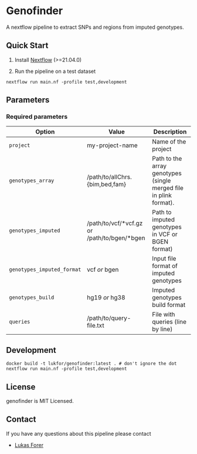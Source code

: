 # Genofinder

A nextflow pipeline to extract SNPs and regions from imputed genotypes.

## Quick Start

1) Install [Nextflow](https://www.nextflow.io/docs/latest/getstarted.html#installation) (>=21.04.0)

2) Run the pipeline on a test dataset

```
nextflow run main.nf -profile test,development
```

## Parameters

### Required parameters


| Option        | Value          | Description  |
| ------------- |-----------------| -------------|
| `project`     | my-project-name | Name of the project |
| `genotypes_array`     |  /path/to/allChrs.{bim,bed,fam} | Path to the array genotypes (single merged file in plink format).  |
| `genotypes_imputed`     |  /path/to/vcf/\*vcf.gz or /path/to/bgen/\*bgen | Path to imputed genotypes in VCF or BGEN format) |
| `genotypes_imputed_format `     | vcf *or* bgen | Input file format of imputed genotypes   |
| `genotypes_build`     | hg19 *or* hg38 | Imputed genotypes build format |
| `queries`     | /path/to/query-file.txt | File with queries (line by line) |

## Development

```
docker build -t lukfor/genofinder:latest . # don't ignore the dot
nextflow run main.nf -profile test,development
```

## License
genofinder is MIT Licensed.

## Contact
If you have any questions about this pipeline please contact
* [Lukas Forer](mailto:lukas.forer@i-med.ac.at)
